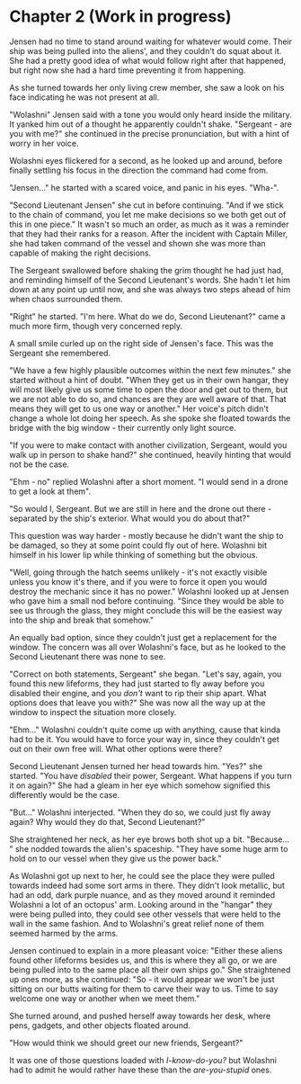 # Chapter 2 (Work in progress) 

Jensen had no time to stand around waiting for whatever would come.
Their ship was being pulled into the aliens', and they couldn't do squat about it.
She had a pretty good idea of what would follow right after that happened, but right now she had a hard time preventing it from happening.

As she turned towards her only living crew member, she saw a look on his face indicating he was not present at all. 

"Wolashni" Jensen said with a tone you would only heard inside the military.
It yanked him out of a thought he apparently couldn't shake. 
"Sergeant - are you with me?" she continued in the precise pronunciation, but with a hint of worry in her voice.

Wolashni eyes flickered for a second, as he looked up and around, before finally settling his focus in the direction the command had come from.

"Jensen..." he started with a scared voice, and panic in his eyes. 
"Wha-". 

"Second Lieutenant Jensen" she cut in before continuing. 
"And if we stick to the chain of command, you let me make decisions so we both get out of this in one piece."
It wasn't so much an order, as much as it was a reminder that they had their ranks for a reason.
After the incident with Captain Miller, she had taken command of the vessel and shown she was more than capable of making the right decisions.

The Sergeant swallowed before shaking the grim thought he had just had, and reminding himself of the Second Lieutenant's words.
She hadn't let him down at any point up until now, and she was always two steps ahead of him when chaos surrounded them.

"Right" he started.
"I'm here. What do we do, Second Lieutenant?" came a much more firm, though very concerned reply.

A small smile curled up on the right side of Jensen's face.
This was the Sergeant she remembered.

"We have a few highly plausible outcomes within the next few minutes." she started without a hint of doubt.
"When they get us in their own hangar, they will most likely give us some time to open the door and get out to them, but we are not able to do so, and chances are they are well aware of that.
That means they will get to us one way or another."
Her voice's pitch didn't change a whole lot doing her speech.
As she spoke she floated towards the bridge with the big window - their currently only light source.

"If you were to make contact with another civilization, Sergeant, would you walk up in person to shake hand?" she continued, heavily hinting that would not be the case.

"Ehm - no" replied Wolashni after a short moment.
"I would send in a drone to get a look at them".


"So would I, Sergeant. But we are still in here and the drone out there - separated by the ship's exterior. 
What would you do about that?"

This question was way harder - mostly because he didn't want the ship to be damaged, so they at some point could fly out of here.
Wolashni bit himself in his lower lip while thinking of something but the obvious.

"Well, going through the hatch seems unlikely - it's not exactly visible unless you know it's there, and if you were to force it open you would destroy the mechanic since it has no power."
Wolashni looked up at Jensen who gave him a small nod before continuing.
"Since they would be able to see us through the glass, they might conclude this will be the easiest way into the ship and break that somehow."

An equally bad option, since they couldn't just get a replacement for the window.
The concern was all over Wolashni's face, but as he looked to the Second Lieutenant there was none to see.

"Correct on both statements, Sergeant" she began.
"Let's say, again, you found this new lifeforms, they had just started to fly away before you disabled their engine, and you *don't* want to rip their ship apart.
What options does that leave you with?"
She was now all the way up at the window to inspect the situation more closely.

"Ehm..."
Wolashni couldn't quite come up with anything, cause that kinda had to be it.
You would have to force your way in, since they couldn't get out on their own free will.
What other options were there?

Second Lieutenant Jensen turned her head towards him.
"Yes?" she started.
"You have *disabled* their power, Sergeant.
What happens if you turn it on again?"
She had a gleam in her eye which somehow signified this differently would be the case.

"But..." Wolashni interjected.
"When they do so, we could just fly away again?
Why would they do that, Second Lieutenant?"

She straightened her neck, as her eye brows both shot up a bit.
"Because... " she nodded towards the alien's spaceship.
"They have some huge arm to hold on to our vessel when they give us the power back."

As Wolashni got up next to her, he could see the place they were pulled towards indeed had some sort arms in there.
They didn't look metallic, but had an odd, dark purple nuance, and as they moved around it reminded Wolashni a lot of an octopus' arm.
Looking around in the "hangar" they were being pulled into, they could see other vessels that were held to the wall in the same fashion.
And to Wolashni's great relief none of them seemed harmed by the arms.

Jensen continued to explain in a more pleasant voice: "Either these aliens found other lifeforms besides us, and this is where they all go, or we are being pulled into to the same place all their own ships go."
She straightened up ones more, as she continued: "So - it would appear we won't be just sitting on our butts waiting for them to carve their way to us.
Time to say welcome one way or another when we meet them."

She turned around, and pushed herself away towards her desk, where pens, gadgets, and other objects floated around.

"How would think we should greet our new friends, Sergeant?"

It was one of those questions loaded with *I-know-do-you?* but Wolashni had to admit he would rather have these than the *are-you-stupid* ones. 
